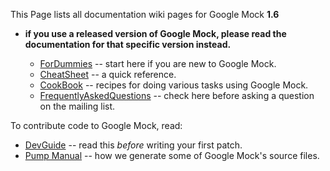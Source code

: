 This Page lists all documentation wiki pages for Google Mock **1.6**
- **if you use a released version of Google Mock, please read the documentation for that specific version instead.**

  * [ForDummies](V1_6_ForDummies.md) -- start here if you are new to Google Mock.
  * [CheatSheet](V1_6_CheatSheet.md) -- a quick reference.
  * [CookBook](V1_6_CookBook.md) -- recipes for doing various tasks using Google Mock.
  * [FrequentlyAskedQuestions](V1_6_FrequentlyAskedQuestions.md) -- check here before asking a question on the mailing list.

To contribute code to Google Mock, read:

  * [DevGuide](DevGuide.md) -- read this _before_ writing your first patch.
  * [Pump Manual](http://code.google.com/p/googletest/wiki/V1_6_PumpManual) -- how we generate some of Google Mock's source files.